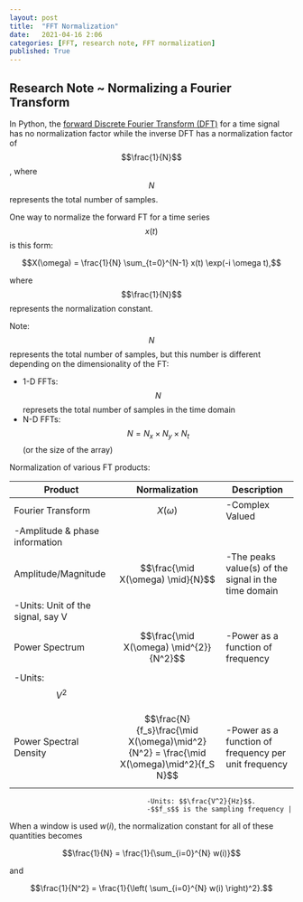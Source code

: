 ```yaml
---
layout: post
title:  "FFT Normalization"
date:   2021-04-16 2:06
categories: [FFT, research note, FFT normalization]
published: True
---
```


## Research Note ~ Normalizing a Fourier Transform

In Python, the [forward Discrete Fourier Transform (DFT)](https://numpy.org/doc/stable/reference/routines.fft.html) for a time signal has no normalization factor while the inverse DFT has a normalization factor of $$\frac{1}{N}$$, where $$N$$ represents the total number of samples.

One way to normalize the forward FT for a time series $$x(t)$$ is this form:

$$X(\omega) = \frac{1}{N} \sum_{t=0}^{N-1} x(t) \exp(-i \omega t),$$

where $$\frac{1}{N}$$ represents the normalization constant.

Note: $$N$$ represents the total number of samples, but this number is different depending on the dimensionality of the FT:
- 1-D FFTs: $$N$$ represets the total number of samples in the time domain
- N-D FFTs: $$N = N_x \times N_y \times N_t$$ (or the size of the array)

Normalization of various FT products:


| Product | Normalization | Description|
|------------ | ------------- | --------|
| Fourier Transform | $$X(\omega)$$ | -Complex Valued
                                    -Amplitude & phase information |
| Amplitude/Magnitude | $$\frac{\mid X(\omega) \mid}{N}$$ | -The peaks value(s) of the signal in the time domain 
                                                          -Units: Unit of the signal, say V |
| Power Spectrum | $$\frac{\mid X(\omega) \mid^{2}}{N^2}$$ |  -Power as a function of frequency
                                                            -Units: $$V^2$$ |
| Power Spectral Density | $$\frac{N}{f_s}\frac{\mid X(\omega)\mid^2}{N^2} = \frac{\mid X(\omega)\mid^2}{f_S N}$$ | -Power as a function of frequency per unit frequency 
                                      -Units: $$\frac{V^2}{Hz}$$. 
                                      -$$f_s$$ is the sampling frequency |


When a window is used $w(i)$, the normalization constant for all of these quantities becomes

$$\frac{1}{N} = \frac{1}{\sum_{i=0}^{N} w(i)}$$

and

$$\frac{1}{N^2} = \frac{1}{\left( \sum_{i=0}^{N} w(i) \right)^2}.$$

